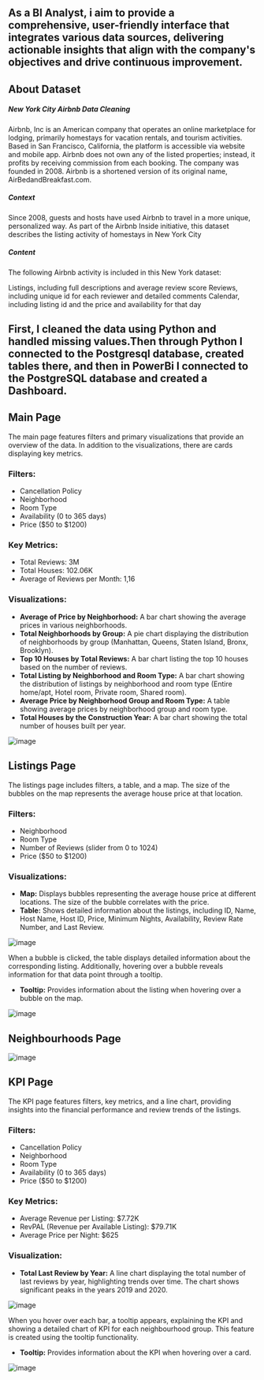## As a BI Analyst, i aim to provide a comprehensive, user-friendly interface that integrates various data sources, delivering actionable insights that align with the company's objectives and drive continuous improvement.


## About Dataset
##### New York City Airbnb Data Cleaning

Airbnb, Inc is an American company that operates an online marketplace for lodging, primarily homestays for vacation rentals, and tourism activities. Based in San Francisco, California, the platform is accessible via website and mobile app. Airbnb does not own any of the listed properties; instead, it profits by receiving commission from each booking. The company was founded in 2008. Airbnb is a shortened version of its original name, AirBedandBreakfast.com.


##### Context

Since 2008, guests and hosts have used Airbnb to travel in a more unique, personalized way. As part of the Airbnb Inside initiative, this dataset describes the listing activity of homestays in New York City

##### Content

The following Airbnb activity is included in this New York dataset:

Listings, including full descriptions and average review score Reviews, including unique id for each reviewer and detailed comments Calendar, including listing id and the price and availability for that day





## First, I cleaned the data using Python and handled missing values.Then through Python I connected to the Postgresql database, created tables there, and then in PowerBi I connected to the PostgreSQL database and created a Dashboard.

## Main Page
The main page features filters and primary visualizations that provide an overview of the data. In addition to the visualizations, there are cards displaying key metrics.

### Filters:

* Cancellation Policy
* Neighborhood
* Room Type
* Availability (0 to 365 days)
* Price ($50 to $1200)
### Key Metrics:

* Total Reviews: 3M
* Total Houses: 102.06K
* Average of Reviews per Month: 1,16
### Visualizations:

* __Average of Price by Neighborhood:__  A bar chart showing the average prices in various neighborhoods.
* __Total Neighborhoods by Group:__ A pie chart displaying the distribution of neighborhoods by group (Manhattan, Queens, Staten Island, Bronx, Brooklyn).
* __Top 10 Houses by Total Reviews:__ A bar chart listing the top 10 houses based on the number of reviews.
* __Total Listing by Neighborhood and Room Type:__ A bar chart showing the distribution of listings by neighborhood and room type (Entire home/apt, Hotel room, Private room, Shared room).
* __Average Price by Neighborhood Group and Room Type:__ A table showing average prices by neighborhood group and room type.
* __Total Houses by the Construction Year:__ A bar chart showing the total number of houses built per year.

![image](https://github.com/user-attachments/assets/5e76a76c-e5b0-4c44-8a81-8b5b5f2d6b84)

## Listings Page
The listings page includes filters, a table, and a map. The size of the bubbles on the map represents the average house price at that location.

### Filters:

* Neighborhood
* Room Type
* Number of Reviews (slider from 0 to 1024)
* Price ($50 to $1200)

### Visualizations:

* __Map:__ Displays bubbles representing the average house price at different locations. The size of the bubble correlates with the price.
* __Table:__ Shows detailed information about the listings, including ID, Name, Host Name, Host ID, Price, Minimum Nights, Availability, Review Rate Number, and Last Review.

![image](https://github.com/user-attachments/assets/a1557bb3-22ee-4181-83b8-ae279db3daf2)

When a bubble is clicked, the table displays detailed information about the corresponding listing. Additionally, hovering over a bubble reveals information for that data point through a tooltip.

* __Tooltip:__ Provides information about the listing when hovering over a bubble on the map.

![image](https://github.com/user-attachments/assets/1adfe1bf-6b0f-4ffb-97a2-a49d6d55324e)

## Neighbourhoods Page

![image](https://github.com/user-attachments/assets/92578c64-546f-4701-bd0b-07ed307c5e97)

## KPI Page
The KPI page features filters, key metrics, and a line chart, providing insights into the financial performance and review trends of the listings.

### Filters:

* Cancellation Policy
* Neighborhood
* Room Type
* Availability (0 to 365 days)
* Price ($50 to $1200)

### Key Metrics:
* Average Revenue per Listing: $7.72K
* RevPAL (Revenue per Available Listing): $79.71K
* Average Price per Night: $625

### Visualization:

* __Total Last Review by Year:__ A line chart displaying the total number of last reviews by year, highlighting trends over time. The chart shows significant peaks in the years 2019 and 2020.

![image](https://github.com/user-attachments/assets/b38bc158-4dc1-42c3-b99a-376f9a860eac)

When you hover over each bar, a tooltip appears, explaining the KPI and showing a detailed chart of KPI for each neighbourhood group. This feature is created using the tooltip functionality.

* __Tooltip:__ Provides information about the KPI when hovering over a card.

![image](https://github.com/user-attachments/assets/fc60c134-3b39-4a31-b4e8-b114cbdce0f1)
